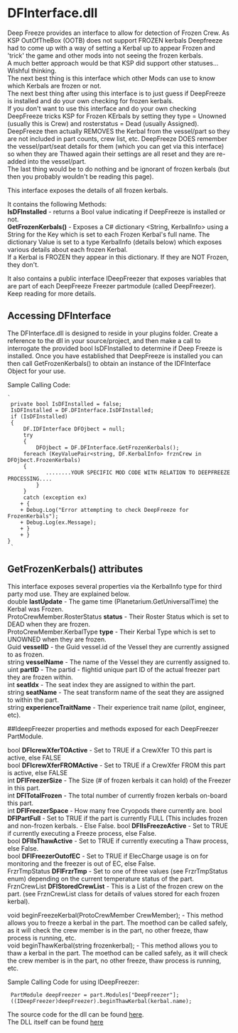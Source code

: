 # DFInterface.dll

Deep Freeze provides an interface to allow for detection of Frozen Crew. 
As KSP OutOfTheBox (OOTB) does not support FROZEN kerbals Deepfreeze had to come up with a way of setting a Kerbal up to appear Frozen and 'trick' the game and other mods into not seeing the frozen kerbals.  
A much better approach would be that KSP did support other statuses... Wishful thinking.  
The next best thing is  this interface which other Mods can use to know which Kerbals are frozen or not.  
The next best thing after using this interface is to just guess if DeepFreeze is installed and do your own checking for frozen kerbals.  
If you don't want to use this interface and do your own checking DeepFreeze tricks KSP for Frozen KErbals by setting they type = Unowned (usually this is Crew) and rosterstatus = Dead (usually Assigned). 
DeepFreeze then actually REMOVES the Kerbal from the vessel/part  so they are not included in part counts, crew list, etc. DeepFreeze DOES remember the vessel/part/seat details for them (which you can get via this interface) so when they are Thawed again their settings are all reset and they are re-added into the vessel/part.  
The last thing would be to do nothing and be ignorant of frozen kerbals (but then you probably wouldn't be reading this page).  

This interface exposes the details of all frozen kerbals.    

It contains the following Methods:    
**IsDFInstalled** - returns a Bool value indicating if DeepFreeze is installed or not.  
**GetFrozenKerbals()** - Exposes a C# dictionary <String, KerbalInfo> using a String for the  Key which is set to each Frozen Kerbal's full name. The dictionary Value is set to a type KerbalInfo (details below) which exposes various details about each frozen Kerbal.  
If a Kerbal is FROZEN they appear in this dictionary. If they are NOT Frozen, they don't.  

It also contains a public interface IDeepFreezer that exposes variables that are part of each DeepFreeze Freezer partmodule (called DeepFreezer). Keep reading for more details.  

## Accessing DFInterface

The DFInterface.dll is designed to reside in your plugins folder. Create a reference to the dll in your source/project, and then make a call to interrogate the provided bool IsDFInstalled to determine if Deep Freeze is installed. Once you have established that DeepFreeze is installed you can then call GetFrozenKerbals() to obtain an instance of the IDFInterface Object for your use.

Sample Calling Code:  

    `
     private bool IsDFInstalled = false;  
     IsDFInstalled = DF.DFInterface.IsDFInstalled;  
     if (IsDFInstalled)  
     {  
         DF.IDFInterface DFOjbect = null;   
         try  
         {  
             DFOjbect = DF.DFInterface.GetFrozenKerbals();  
  	     foreach (KeyValuePair<string, DF.KerbalInfo> frznCrew in DFOjbect.FrozenKerbals)  
	     {  
                ........YOUR SPECIFIC MOD CODE WITH RELATION TO DEEPFREEZE PROCESSING....  
             }  
         }  
         catch (exception ex)  
	    + {
	    + Debug.Log("Error attempting to check DeepFreeze for FrozenKerbals");
	    + Debug.Log(ex.Message);
	    + }
	    + }
    }  
     `

## GetFrozenKerbals() attributes
This interface exposes several properties via the KerbalInfo type for third party mod use. They are explained below.  
double **lastUpdate** - The game time (Planetarium.GetUniversalTime) the Kerbal was Frozen.  
ProtoCrewMember.RosterStatus **status** - Their Roster Status which is set to DEAD when they are frozen.  
ProtoCrewMember.KerbalType **type** - Their Kerbal Type which is set to UNOWNED when they are frozen.  
Guid **vesselID** - the Guid vessel.id of the Vessel they are currently assigned to as frozen.  
string **vesselName** - The name of the Vessel they are currently assigned to.  
uint **partID** - The partid - flightid unique part ID of the actual freezer part they are frozen within.  
int **seatIdx** - The seat index they are assigned to within the part.  
string **seatName** - The seat transform name of the seat they are assigned to within the part.  
string **experienceTraitName** - Their experience trait name (pilot, engineer, etc).  
  

##IdeepFreezer properties and methods exposed for each DeepFreezer PartModule.  
  
bool **DFIcrewXferTOActive** - Set to TRUE if a CrewXfer TO this part is active, else FALSE  
bool **DFIcrewXferFROMActive** - Set to TRUE if a CrewXfer FROM this part is active, else FALSE   
int **DFIFreezerSize** - The Size (# of frozen kerbals it can hold) of the Freezer in this part.  
int **DFITotalFrozen** - The total number of currently frozen kerbals on-board this part.  
int **DFIFreezerSpace** - How many free Cryopods there currently are.
bool **DFIPartFull** - Set to TRUE if the part is currently FULL (This includes frozen and non-frozen kerbals.  - Else False.
bool **DFIIsFreezeActive** - Set to TRUE if currently executing a Freeze process, else False.  
bool **DFIIsThawActive** - Set to TRUE if currently executing a Thaw process, else False.   
bool **DFIFreezerOutofEC** - Set to TRUE if ElecCharge usage is on for monitoring and the freezer is out of EC, else False.  
FrzrTmpStatus **DFIFrzrTmp** - Set to one of three values (see FrzrTmpStatus enum) depending on the current temperature status of the part.  
FrznCrewList **DFIStoredCrewList** - This is a List of the frozen crew on the part. (see FrznCrewList class for details of values stored for each frozen kerbal).  

void beginFreezeKerbal(ProtoCrewMember CrewMember); -  This method allows you to freeze a kerbal in the part. The moethod can be called safely, as it will check the crew member is in the part, no other freeze, thaw process is running, etc.  
void beginThawKerbal(string frozenkerbal); -  This method allows you to thaw a kerbal in the part. The moethod can be called safely, as it will check the crew member is in the part, no other freeze, thaw process is running, etc.    
 
 
Sample Calling Code for using IDeepFreezer:  

     PartModule deepFreezer = part.Modules["DeepFreezer"];
     ((IDeepFreezer)deepFreezer).beginThawKerbal(kerbal.name);

The source code for the dll can be found [here](https://github.com/JPLRepo/DeepFreeze/tree/master/Source/DFInterface).  
The DLL itself can be found [here](https://github.com/JPLRepo/DeepFreeze/tree/master/DFInterface/Plugins)

